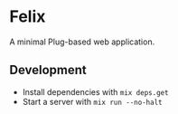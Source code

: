 # Felix

A minimal Plug-based web application.

## Development

  * Install dependencies with `mix deps.get`
  * Start a server with `mix run --no-halt`
